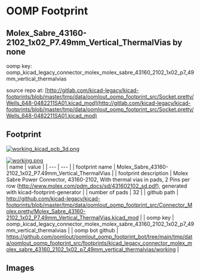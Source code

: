 # OOMP Footprint  
## Molex_Sabre_43160-2102_1x02_P7.49mm_Vertical_ThermalVias  by none  
  
oomp key: oomp_kicad_legacy_connector_molex_molex_sabre_43160_2102_1x02_p7_49mm_vertical_thermalvias  
  
source repo at: [http://gitlab.com/kicad-legacy/kicad-footprints/blob/master/tmp/data/oomlout_oomp_footprint_src/Socket.pretty/Wells_648-0482211SA01.kicad_mod](http://gitlab.com/kicad-legacy/kicad-footprints/blob/master/tmp/data/oomlout_oomp_footprint_src/Socket.pretty/Wells_648-0482211SA01.kicad_mod)  
## Footprint  
  
[![working_kicad_pcb_3d.png](working_kicad_pcb_3d_600.png)](working_kicad_pcb_3d.png)  
  
[![working.png](working_600.png)](working.png)  
| name | value | 
| --- | --- | 
| footprint name | Molex_Sabre_43160-2102_1x02_P7.49mm_Vertical_ThermalVias | 
| footprint description | Molex Sabre Power Connector, 43160-2102, With thermal vias in pads, 2 Pins per row (http://www.molex.com/pdm_docs/sd/431602102_sd.pdf), generated with kicad-footprint-generator | 
| number of pads | 32 | 
| github path | http://github.com/kicad-legacy/kicad-footprints/blob/master/tmp/data/oomlout_oomp_footprint_src/Connector_Molex.pretty/Molex_Sabre_43160-2102_1x02_P7.49mm_Vertical_ThermalVias.kicad_mod | 
| oomp key | oomp_kicad_legacy_connector_molex_molex_sabre_43160_2102_1x02_p7_49mm_vertical_thermalvias | 
| oomp bot github | https://github.com/oomlout/oomlout_oomp_footprint_bot/tree/main/tmp/data/oomlout_oomp_footprint_src/footprints/kicad_legacy_connector_molex_molex_sabre_43160_2102_1x02_p7_49mm_vertical_thermalvias/working | 
## Images  

